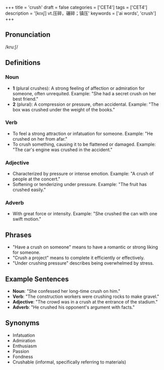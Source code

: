 +++
title = 'crush'
draft = false
categories = ['CET4']
tags = ['CET4']
description = '[krʌ∫] vt.压碎，碾碎；镇压'
keywords = ['ai words', 'crush']
+++

## Pronunciation
/kruːʃ/

## Definitions
### Noun
- **1** (plural crushes): A strong feeling of affection or admiration for someone, often unrequited. Example: "She had a secret crush on her best friend."
- **2** (plural): A compression or pressure, often accidental. Example: "The box was crushed under the weight of the books."

### Verb
- To feel a strong attraction or infatuation for someone. Example: "He crushed on her from afar."
- To crush something, causing it to be flattened or damaged. Example: "The car's engine was crushed in the accident."

### Adjective
- Characterized by pressure or intense emotion. Example: "A crush of people at the concert."
- Softening or tenderizing under pressure. Example: "The fruit has crushed easily."

### Adverb
- With great force or intensity. Example: "She crushed the can with one swift motion."

## Phrases
- "Have a crush on someone" means to have a romantic or strong liking for someone.
- "Crush a project" means to complete it efficiently or effectively.
- "Under crushing pressure" describes being overwhelmed by stress.

## Example Sentences
- **Noun**: "She confessed her long-time crush on him."
- **Verb**: "The construction workers were crushing rocks to make gravel."
- **Adjective**: "The crowd was in a crush at the entrance of the stadium."
- **Adverb**: "He crushed his opponent's argument with facts."

## Synonyms
- Infatuation
- Admiration
- Enthusiasm
- Passion
- Fondness
- Crushable (informal, specifically referring to materials)
